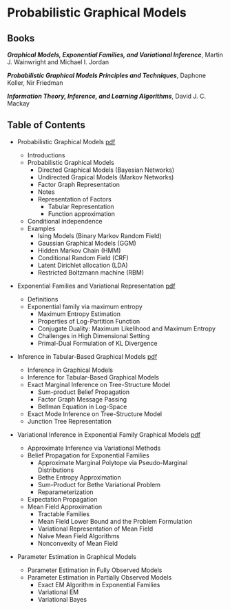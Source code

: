 # Probabilistic Graphical Models

## Books

***Graphical Models, Exponential Families, and Variational Inference***, Martin J. Wainwright and Michael I. Jordan

***Probabilistic Graphical Models Principles and Techniques***, Daphone Koller, Nir Friedman

***Information Theory, Inference, and Learning Algorithms***, David J. C. Mackay

## Table of Contents

- Probabilistic Graphical Models [pdf](./GM_1_prob_graphical_models.pdf)
  - Introductions
  - Probabilistic Graphical Models
    - Directed Graphical Models (Bayesian Networks)
    - Undirected Grapical Models (Markov Networks)
    - Factor Graph Representation
    - Notes
    - Representation of Factors 
      - Tabular Representation 
      - Function approximation
  - Conditional independence
  - Examples
    - Ising Models (Binary Markov Random Field)
    - Gaussian Graphical Models (GGM)
    - Hidden Markov Chain (HMM)
    - Conditional Random Field (CRF)
    - Latent Dirichlet allocation (LDA)
    - Restricted Boltzmann machine (RBM)
 
- Exponential Families and Variational Representation [pdf](./GM_2_exp_fam_inference.pdf)
  - Definitions
  - Exponential family via maximum entropy
    - Maximum Entropy Estimation
    - Properties of Log-Partition Function
    - Conjugate Duality: Maximum Likelihood and Maximum Entropy
    - Challenges in High Dimensional Setting
    - Primal-Dual Formulation of KL Divergence

- Inference in Tabular-Based Graphical Models [pdf](./GM_3_inference_tab.pdf)
  - Inference in Graphical Models
  - Inference for Tabular-Based Graphical Models
  - Exact Marginal Inference on Tree-Structure Model
    - Sum-product Belief Propagation
    - Factor Graph Message Passing
    - Bellman Equation in Log-Space
  - Exact Mode Inference on Tree-Structure Model 
  - Junction Tree Representation

- Variational Inference in Exponential Family Graphical Models [pdf](./GM_4_variational_inference_exp.pdf)
  - Approximate Inference via Variational Methods
  - Belief Propagation for Exponential Families
    - Approximate Marginal Polytope via Pseudo-Marginal Distributions
    - Bethe Entropy Approximation
    - Sum-Product for Bethe Variational Problem
    - Reparameterization
  - Expectation Propagation
  - Mean Field Approximation
    - Tractable Families
    - Mean Field Lower Bound and the Problem Formulation
    - Variational Representation of Mean Field
    - Naive Mean Field Algorithms
    - Nonconvexity of Mean Field

- Parameter Estimation in Graphical Models
  - Parameter Estimation in Fully Observed Models
  - Parameter Estimation in Partially Observed Models
    - Exact EM Algorithm in Exponential Families
    - Variational EM
    - Variational Bayes

